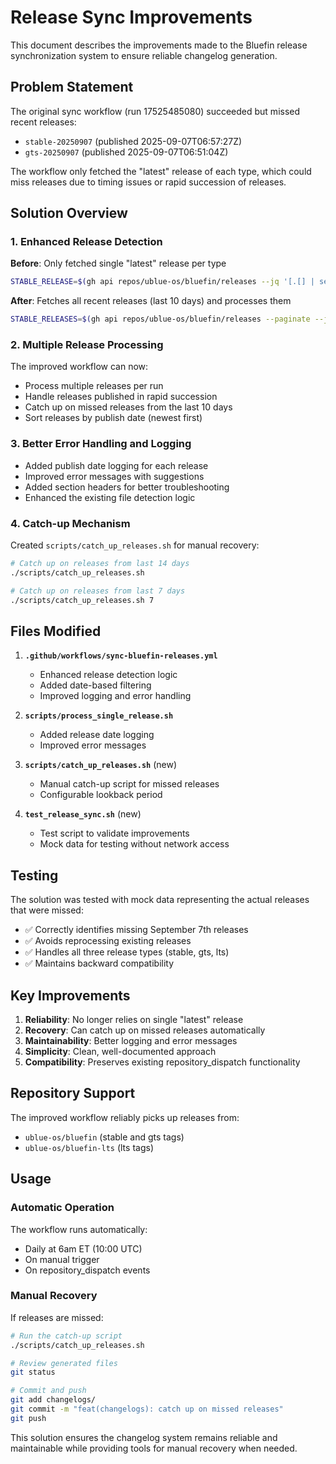 # Release Sync Improvements

This document describes the improvements made to the Bluefin release synchronization system to ensure reliable changelog generation.

## Problem Statement

The original sync workflow (run 17525485080) succeeded but missed recent releases:

- `stable-20250907` (published 2025-09-07T06:57:27Z)
- `gts-20250907` (published 2025-09-07T06:51:04Z)

The workflow only fetched the "latest" release of each type, which could miss releases due to timing issues or rapid succession of releases.

## Solution Overview

### 1. Enhanced Release Detection

**Before**: Only fetched single "latest" release per type

```bash
STABLE_RELEASE=$(gh api repos/ublue-os/bluefin/releases --jq '[.[] | select(.tag_name | contains("stable")) | select(.prerelease == false)][0]')
```

**After**: Fetches all recent releases (last 10 days) and processes them

```bash
STABLE_RELEASES=$(gh api repos/ublue-os/bluefin/releases --paginate --jq "[.[] | select(.tag_name | contains(\"stable\")) | select(.prerelease == false) | select(.published_at > \"$CUTOFF_DATE\")] | sort_by(.published_at) | reverse")
```

### 2. Multiple Release Processing

The improved workflow can now:

- Process multiple releases per run
- Handle releases published in rapid succession
- Catch up on missed releases from the last 10 days
- Sort releases by publish date (newest first)

### 3. Better Error Handling and Logging

- Added publish date logging for each release
- Improved error messages with suggestions
- Added section headers for better troubleshooting
- Enhanced the existing file detection logic

### 4. Catch-up Mechanism

Created `scripts/catch_up_releases.sh` for manual recovery:

```bash
# Catch up on releases from last 14 days
./scripts/catch_up_releases.sh

# Catch up on releases from last 7 days
./scripts/catch_up_releases.sh 7
```

## Files Modified

1. **`.github/workflows/sync-bluefin-releases.yml`**
   - Enhanced release detection logic
   - Added date-based filtering
   - Improved logging and error handling

2. **`scripts/process_single_release.sh`**
   - Added release date logging
   - Improved error messages

3. **`scripts/catch_up_releases.sh`** (new)
   - Manual catch-up script for missed releases
   - Configurable lookback period

4. **`test_release_sync.sh`** (new)
   - Test script to validate improvements
   - Mock data for testing without network access

## Testing

The solution was tested with mock data representing the actual releases that were missed:

- ✅ Correctly identifies missing September 7th releases
- ✅ Avoids reprocessing existing releases
- ✅ Handles all three release types (stable, gts, lts)
- ✅ Maintains backward compatibility

## Key Improvements

1. **Reliability**: No longer relies on single "latest" release
2. **Recovery**: Can catch up on missed releases automatically
3. **Maintainability**: Better logging and error messages
4. **Simplicity**: Clean, well-documented approach
5. **Compatibility**: Preserves existing repository_dispatch functionality

## Repository Support

The improved workflow reliably picks up releases from:

- `ublue-os/bluefin` (stable and gts tags)
- `ublue-os/bluefin-lts` (lts tags)

## Usage

### Automatic Operation

The workflow runs automatically:

- Daily at 6am ET (10:00 UTC)
- On manual trigger
- On repository_dispatch events

### Manual Recovery

If releases are missed:

```bash
# Run the catch-up script
./scripts/catch_up_releases.sh

# Review generated files
git status

# Commit and push
git add changelogs/
git commit -m "feat(changelogs): catch up on missed releases"
git push
```

This solution ensures the changelog system remains reliable and maintainable while providing tools for manual recovery when needed.
